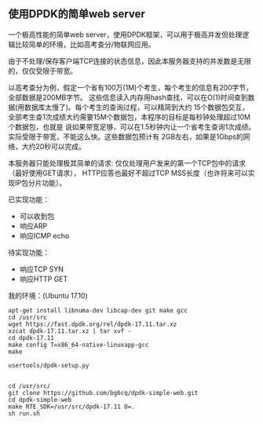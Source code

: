 ## 使用DPDK的简单web server

一个极高性能的简单web server，使用DPDK框架，可以用于极高并发但处理逻辑比较简单的环境，比如高考查分/物联网应用。

由于不处理/保存客户端TCP连接的状态信息，因此本服务器支持的并发数是无限的，仅仅受限于带宽。

以高考查分为例，假定一个省有100万(1M)个考生，每个考生的信息有200字节，全部数据是200MB字节。
这些信息读入内存用hash查找，可以在O(1)时间查到数据(用数据库太慢了)。每个考生的查询过程，可以精简到大约
15个数据包交互，全部考生查1次成绩大约需要15M个数据包，本程序的目标是每秒钟处理超过10M个数据包，也就是
说如果带宽足够，可以在1.5秒钟内让一个省考生查询1次成绩。实际受限于带宽，不能这么快。这些数据包预计有
2GB左右，如果是1Gbps的网络，大约20秒可以完成。

本服务器只能处理极其简单的请求: 仅仅处理用户发来的第一个TCP包中的请求（最好使用GET请求），
HTTP应答也最好不超过TCP MSS长度（也许将来可以实现IP包分片功能）。

已实现功能：

* 可以收到包
* 响应ARP
* 响应ICMP echo

待实现功能：

* 响应TCP SYN
* 响应HTTP GET

我的环境：(Ubuntu 17.10)

```
apt-get install libnuma-dev libcap-dev git make gcc 
cd /usr/src
wget https://fast.dpdk.org/rel/dpdk-17.11.tar.xz
xzcat dpdk-17.11.tar.xz | tar xvf -
cd dpdk-17.11
make config T=x86_64-native-linuxapp-gcc
make

usertools/dpdk-setup.py


cd /usr/src/
git clone https://github.com/bg6cq/dpdk-simple-web.git
cd dpdk-simple-web
make RTE_SDK=/usr/src/dpdk-17.11 O=.
sh run.sh
```
